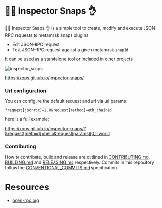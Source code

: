 # 🕵️‍♂️ Inspector Snaps 👌

🕵️‍♂️ Inspector Snaps 👌 is a simple tool to create, modify and execute JSON-RPC requests to metamask snaps plugins

- Edit JSON-RPC request
- Test JSON-RPC request against a given metamask `snapId`

It can be used as a standalone tool or included in other projects


![inspector_snaps](https://user-images.githubusercontent.com/364566/74618938-076ac680-50f1-11ea-9e42-9c6f803c3bda.gif)


https://xops.github.io/inspector-snaps/

### Url configuration

You can configure the default request and url via url params:

`?request[jsonrpc]=2.0&request[method]=eth_chainId`

here is a full example:

https://xops.github.io/inspector-snaps/?&request[method]=hello&request[params][0]=world

### Contributing

How to contribute, build and release are outlined in [CONTRIBUTING.md](CONTRIBUTING.md), [BUILDING.md](BUILDING.md) and [RELEASING.md](RELEASING.md) respectively. Commits in this repository follow the [CONVENTIONAL_COMMITS.md](CONVENTIONAL_COMMITS.md) specification.


# Resources
- [open-rpc.org](https://open-rpc.org/)
